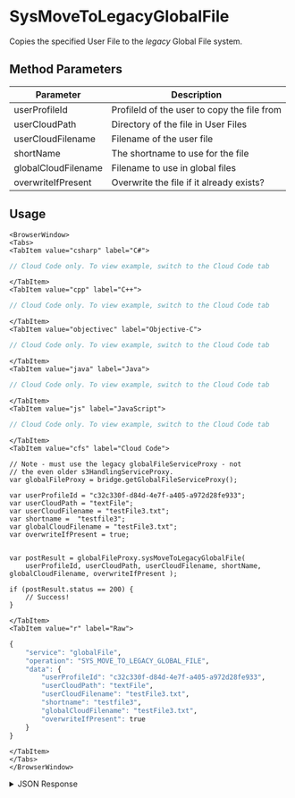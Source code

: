 # SysMoveToLegacyGlobalFile

Copies the specified User File to the *legacy* Global File system.

<PartialServop service_name="globalFile" operation_name="SYS_MOVE_TO_LEGACY_GLOBAL_FILE" />

## Method Parameters
Parameter | Description
--------- | -----------
userProfileId | ProfileId of the user to copy the file from
userCloudPath | Directory of the file in User Files
userCloudFilename | Filename of the user file
shortName | The shortname to use for the file
globalCloudFilename | Filename to use in global files
overwriteIfPresent | Overwrite the file if it already exists?

## Usage

```mdx-code-block
<BrowserWindow>
<Tabs>
<TabItem value="csharp" label="C#">
```

```csharp
// Cloud Code only. To view example, switch to the Cloud Code tab
```

```mdx-code-block
</TabItem>
<TabItem value="cpp" label="C++">
```

```cpp
// Cloud Code only. To view example, switch to the Cloud Code tab
```

```mdx-code-block
</TabItem>
<TabItem value="objectivec" label="Objective-C">
```

```objectivec
// Cloud Code only. To view example, switch to the Cloud Code tab
```

```mdx-code-block
</TabItem>
<TabItem value="java" label="Java">
```

```java
// Cloud Code only. To view example, switch to the Cloud Code tab
```

```mdx-code-block
</TabItem>
<TabItem value="js" label="JavaScript">
```

```javascript
// Cloud Code only. To view example, switch to the Cloud Code tab
```

```mdx-code-block
</TabItem>
<TabItem value="cfs" label="Cloud Code">
```

```cfscript
// Note - must use the legacy globalFileServiceProxy - not 
// the even older s3HandlingServiceProxy.
var globalFileProxy = bridge.getGlobalFileServiceProxy();

var userProfileId = "c32c330f-d84d-4e7f-a405-a972d28fe933";
var userCloudPath = "textFile";
var userCloudFilename = "testFile3.txt";
var shortname =  "testfile3";
var globalCloudFilename = "testFile3.txt";
var overwriteIfPresent = true;


var postResult = globalFileProxy.sysMoveToLegacyGlobalFile(
    userProfileId, userCloudPath, userCloudFilename, shortName, globalCloudFilename, overwriteIfPresent );

if (postResult.status == 200) {
    // Success!
}
```

```mdx-code-block
</TabItem>
<TabItem value="r" label="Raw">
```

```r
{
	"service": "globalFile",
	"operation": "SYS_MOVE_TO_LEGACY_GLOBAL_FILE",
	"data": {
        "userProfileId": "c32c330f-d84d-4e7f-a405-a972d28fe933",
        "userCloudPath": "textFile",
        "userCloudFilename": "testFile3.txt",
        "shortname": "testfile3",
        "globalCloudFilename": "testFile3.txt",
        "overwriteIfPresent": true
	}
}
```

```mdx-code-block
</TabItem>
</Tabs>
</BrowserWindow>
```

<details>
<summary>JSON Response</summary>

```json
{
    "status": 200,
    "data": {
        "fileDetails": {
            "gameId": "21774",
            "fileId": "65dae51c-2a6a-4186-9be3-9f3b84261976",
            "shortName": "testfile3",
            "subType": "cust",
            "category": null,
            "relativeUrl": "/cust/testFile3.txt",
            "absoluteUrl": "https://api.braincloudservers.com/files/portal/g/21774/cust/testfile/V1/testfile.txt",
            "md5HashHex": "da69907799c0394869a6d7a3d467f9c0",
            "md5Hash": "2mmQd5nAOUhpptej1Gf5wA==",
            "fileName": "testFile3.txt",
            "fileSize": 20,
            "dateUploaded": 1588094138000,
            "objectKey": "portal/g/21774/cust/testfile/V1/testFile3.txt",
            "version": 1,
            "pathVersion": "V2"
        }
    }
}
```
</details>

